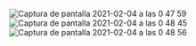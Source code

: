 ![Captura de pantalla 2021-02-04 a las 0 47 59](https://user-images.githubusercontent.com/47045714/106824210-a7af5780-6682-11eb-9cc5-29bea8a8adbf.png)
![Captura de pantalla 2021-02-04 a las 0 48 45](https://user-images.githubusercontent.com/47045714/106824269-cada0700-6682-11eb-8d22-cc0393b76089.png)
![Captura de pantalla 2021-02-04 a las 0 48 56](https://user-images.githubusercontent.com/47045714/106824275-cca3ca80-6682-11eb-9cd7-a3942a71f36b.png)

